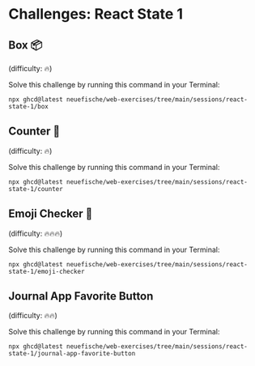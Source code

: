 # Challenges: React State 1

## Box 📦

(difficulty: 🔥)

Solve this challenge by running this command in your Terminal:

```
npx ghcd@latest neuefische/web-exercises/tree/main/sessions/react-state-1/box
```

## Counter 🧮

(difficulty: 🔥)

Solve this challenge by running this command in your Terminal:

```
npx ghcd@latest neuefische/web-exercises/tree/main/sessions/react-state-1/counter
```

## Emoji Checker 🤔

(difficulty: 🔥🔥🔥)

Solve this challenge by running this command in your Terminal:

```
npx ghcd@latest neuefische/web-exercises/tree/main/sessions/react-state-1/emoji-checker
```

## Journal App Favorite Button

(difficulty: 🔥🔥)

Solve this challenge by running this command in your Terminal:

```
npx ghcd@latest neuefische/web-exercises/tree/main/sessions/react-state-1/journal-app-favorite-button
```
